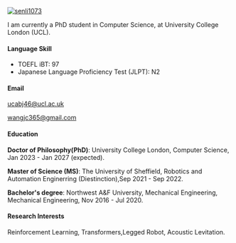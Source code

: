  

[![senli1073](https://img.shields.io/badge/senli1073-github-blue?logo=github)](https://github.com/senli1073)

I am currently a PhD student in Computer Science, at University College London (UCL).

#### Language Skill
- TOEFL iBT: 97
- Japanese Language Proficiency Test (JLPT): N2

#### Email

ucabj46@ucl.ac.uk

wangjc365@gmail.com

#### Education


**Doctor of Philosophy(PhD)**: University College London, Computer Science, Jan 2023 - Jan 2027 (expected).

**Master of Science (MS)**: The University of Sheffield, Robotics and Automation Enginerring (Diestinction),Sep 2021 - Sep 2022.

**Bachelor's degree**: Northwest A&F University, Mechanical Engineering, Mechanical Engineering, Nov 2016 - Jul 2020.


#### Research Interests

Reinforcement Learning, Transformers,Legged Robot, Acoustic Levitation.



